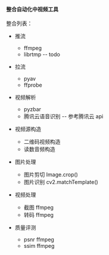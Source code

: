 #### 整合自动化中视频工具

整合列表：
- 推流
    - ffmpeg 
    - librtmp  -- todo
    
- 拉流
    - pyav
    - ffprobe

- 视频解析
    - pyzbar
    - 腾讯云语音识别  -- 参考腾讯云 api
  
- 视频源构造
    - 二维码视频构造
    - 读数音频构造
    
- 图片处理
    - 图片剪切 Image.crop()
    - 图片识别 cv2.matchTemplate()

- 视频处理
    - 截图 ffmpeg
    - 转码 ffmpeg
    
- 质量评测
    - psnr ffmpeg
    - ssim ffmpeg